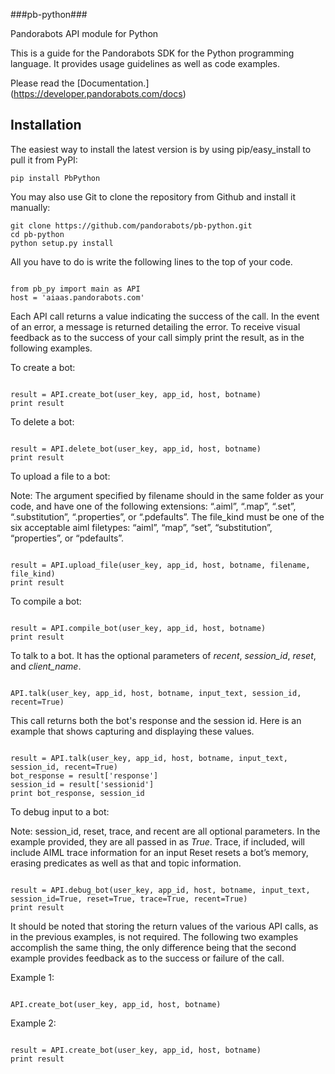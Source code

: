 ###pb-python###

Pandorabots API module for Python

﻿This is a guide for the Pandorabots SDK for the Python programming language. It provides usage guidelines as well as code examples.

Please read the [Documentation.] (https://developer.pandorabots.com/docs)


Installation
------------
The easiest way to install the latest version
is by using pip/easy_install to pull it from PyPI:

    pip install PbPython

You may also use Git to clone the repository from
Github and install it manually:

    git clone https://github.com/pandorabots/pb-python.git
    cd pb-python
    python setup.py install

 All you have to do is write the following lines to the top of your code.

```

from pb_py import main as API
host = 'aiaas.pandorabots.com'

```

Each API call returns a value indicating the success of the call. In the event of an error, a message is returned detailing the error. To receive visual feedback as to the success of your call simply print the result, as in the following examples.

To create a bot:

```

result = API.create_bot(user_key, app_id, host, botname)
print result

```

To delete a bot:

```

result = API.delete_bot(user_key, app_id, host, botname)
print result

```

To upload a file to a bot:

Note: The argument specified by filename should in the same folder as your code, and have one of the following extensions: “.aiml”, “.map”, “.set”, “.substitution”, “.properties”, or “.pdefaults”. The file_kind must be one of the six acceptable aiml filetypes: “aiml”, “map”, “set”, “substitution”, “properties”, or “pdefaults”.

```

result = API.upload_file(user_key, app_id, host, botname, filename, file_kind)
print result

```

To compile a bot:

```

result = API.compile_bot(user_key, app_id, host, botname)
print result

```

To talk to a bot. It has the optional parameters of _recent_, _session_id_, _reset_, and _client_name_.

```

API.talk(user_key, app_id, host, botname, input_text, session_id, recent=True)

```

This call returns both the bot's response and the session id. Here is an example that shows capturing and displaying these values.

```

result = API.talk(user_key, app_id, host, botname, input_text, session_id, recent=True)
bot_response = result['response']
session_id = result['sessionid']
print bot_response, session_id

```

To debug input to a bot:

Note: session_id, reset, trace, and recent  are all optional parameters. In the example provided, they are all passed in as _True_. Trace, if included, will include AIML trace information for an input  Reset resets a bot’s memory, erasing predicates as well as that and topic information. 

```

result = API.debug_bot(user_key, app_id, host, botname, input_text, session_id=True, reset=True, trace=True, recent=True)
print result

```

It should be noted that storing the return values of the various API calls, as in the previous examples, is not required. The following two examples accomplish the same thing, the only difference being that the second example provides feedback as to the success or failure of the call.

Example 1: 

```

API.create_bot(user_key, app_id, host, botname)

```

Example 2:

```

result = API.create_bot(user_key, app_id, host, botname)
print result

```

 


